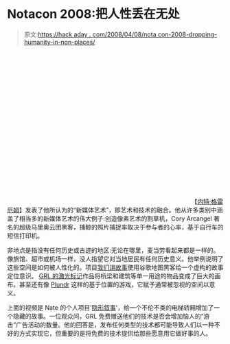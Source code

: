 # Notacon 2008:把人性丢在无处

> 原文:[https://hack aday . com/2008/04/08/nota con-2008-dropping-humanity-in-non-places/](https://hackaday.com/2008/04/08/notacon-2008-dropping-humanity-in-non-places/)

<object width="425" height="355"><param name="movie" value="http://www.youtube.com/v/uJhv_CPXqx4&amp;hl=en"><param name="wmode" value="transparent"></object>
【[内特·格雷厄姆](http://spicybiscotti.com/)】发表了他所认为的“新媒体艺术”，即艺术和技术的融合。他从许多类别中涵盖了相当多的新媒体艺术的伟大例子:创造像素艺术的割草机，Cory Arcangel 著名的超级马里奥云团黑客，捕鲸的照片捕捉率取决于参与者的心率，基于自行车的短信打印机。

非地点是指没有任何历史或古迹的地区:无论在哪里，麦当劳看起来都是一样的。像旅馆、超市或机场一样，没人指望它对当地居民有任何历史意义。他举例说明了这些空间是如何被人性化的。项目[我们讲故事](http://wetellstories.co.uk/stories/week1/)使用谷歌地图黑客给一个虚构的故事定位意识。 [GRL 的激光标记](http://graffitiresearchlab.com/?page_id=76)作品将桥梁和建筑等单一用途的物品变成了巨大的画布。甚至还有像 [Plundr](http://plundr.playareacode.com/) 这样的基于位置的游戏，它赋予通常被忽视的空间以意义。

上面的视频是 Nate 的个人项目'[隐形叙事](http://www.youtube.com/watch?v=uJhv_CPXqx4)'，给一个不伦不类的电梯轿厢增加了一个隐藏的故事。一位观众问，GRL 免费赠送他们的技术是否会增加恼人的“游击”广告活动的数量。他的回答是，发布任何类型的技术都可能导致人们以一种不好的方式实现它，但重要的是将免费的技术提供给那些愿意用它做好事的人。